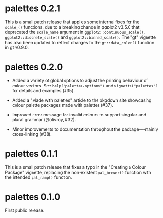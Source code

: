 # palettes 0.2.1

This is a small patch release that applies some internal fixes for the `scale_()` functions, due to a breaking change in ggplot2 v3.5.0 that deprecated the `scale_name` argument in `ggplot2::continuous_scale()`, `ggplot2::discrete_scale()` and `ggplot2::binned_scale()`. The "gt" vignette has also been updated to reflect changes to the `gt::data_color()` function in gt v0.9.0.

# palettes 0.2.0

- Added a variety of global options to adjust the printing behaviour of colour vectors. See `help("palettes-options")` and `vignette("palettes")` for details and examples (#35).

- Added a "Made with palettes" article to the pkgdown site showcasing colour palette packages made with palettes (#37).

- Improved error message for invalid colours to support singular and plural grammar (@olivroy, #32).

- Minor improvements to documentation throughout the package---mainly cross-linking (#38).

# palettes 0.1.1

This is a small patch release that fixes a typo in the "Creating a Colour Package" vignette, replacing the non-existent `pal_brewer()` function with the intended `pal_ramp()` function.

# palettes 0.1.0

First public release.

